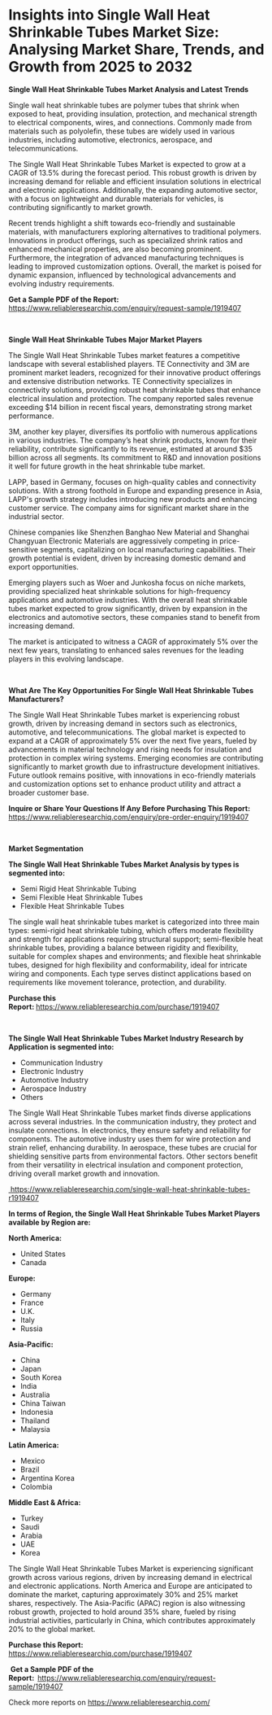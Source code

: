 <p><h1>Insights into Single Wall Heat Shrinkable Tubes Market Size: Analysing Market Share, Trends, and Growth from 2025 to 2032</h1></p><p><strong>Single Wall Heat Shrinkable Tubes Market Analysis and Latest Trends</strong></p>
<p><p>Single wall heat shrinkable tubes are polymer tubes that shrink when exposed to heat, providing insulation, protection, and mechanical strength to electrical components, wires, and connections. Commonly made from materials such as polyolefin, these tubes are widely used in various industries, including automotive, electronics, aerospace, and telecommunications.</p><p>The Single Wall Heat Shrinkable Tubes Market is expected to grow at a CAGR of 13.5% during the forecast period. This robust growth is driven by increasing demand for reliable and efficient insulation solutions in electrical and electronic applications. Additionally, the expanding automotive sector, with a focus on lightweight and durable materials for vehicles, is contributing significantly to market growth. </p><p>Recent trends highlight a shift towards eco-friendly and sustainable materials, with manufacturers exploring alternatives to traditional polymers. Innovations in product offerings, such as specialized shrink ratios and enhanced mechanical properties, are also becoming prominent. Furthermore, the integration of advanced manufacturing techniques is leading to improved customization options. Overall, the market is poised for dynamic expansion, influenced by technological advancements and evolving industry requirements.</p></p>
<p><strong>Get a Sample PDF of the Report:&nbsp;</strong> <a href="https://www.reliableresearchiq.com/enquiry/request-sample/1919407?utm_campaign=3171&utm_medium=2&utm_source=Github&utm_content=ia&utm_term=03042025&utm_id=single-wall-heat-shrinkable-tubes">https://www.reliableresearchiq.com/enquiry/request-sample/1919407</a></p>
<p>&nbsp;</p>
<p><strong>Single Wall Heat Shrinkable Tubes Major Market Players</strong></p>
<p><p>The Single Wall Heat Shrinkable Tubes market features a competitive landscape with several established players. TE Connectivity and 3M are prominent market leaders, recognized for their innovative product offerings and extensive distribution networks. TE Connectivity specializes in connectivity solutions, providing robust heat shrinkable tubes that enhance electrical insulation and protection. The company reported sales revenue exceeding $14 billion in recent fiscal years, demonstrating strong market performance.</p><p>3M, another key player, diversifies its portfolio with numerous applications in various industries. The company’s heat shrink products, known for their reliability, contribute significantly to its revenue, estimated at around $35 billion across all segments. Its commitment to R&D and innovation positions it well for future growth in the heat shrinkable tube market.</p><p>LAPP, based in Germany, focuses on high-quality cables and connectivity solutions. With a strong foothold in Europe and expanding presence in Asia, LAPP's growth strategy includes introducing new products and enhancing customer service. The company aims for significant market share in the industrial sector.</p><p>Chinese companies like Shenzhen Banghao New Material and Shanghai Changyuan Electronic Materials are aggressively competing in price-sensitive segments, capitalizing on local manufacturing capabilities. Their growth potential is evident, driven by increasing domestic demand and export opportunities.</p><p>Emerging players such as Woer and Junkosha focus on niche markets, providing specialized heat shrinkable solutions for high-frequency applications and automotive industries. With the overall heat shrinkable tubes market expected to grow significantly, driven by expansion in the electronics and automotive sectors, these companies stand to benefit from increasing demand.</p><p>The market is anticipated to witness a CAGR of approximately 5% over the next few years, translating to enhanced sales revenues for the leading players in this evolving landscape.</p></p>
<p>&nbsp;</p>
<p><strong>What Are The Key Opportunities For Single Wall Heat Shrinkable Tubes Manufacturers?</strong></p>
<p><p>The Single Wall Heat Shrinkable Tubes market is experiencing robust growth, driven by increasing demand in sectors such as electronics, automotive, and telecommunications. The global market is expected to expand at a CAGR of approximately 5% over the next five years, fueled by advancements in material technology and rising needs for insulation and protection in complex wiring systems. Emerging economies are contributing significantly to market growth due to infrastructure development initiatives. Future outlook remains positive, with innovations in eco-friendly materials and customization options set to enhance product utility and attract a broader customer base.</p></p>
<p><strong>Inquire or Share Your Questions If Any Before Purchasing This Report:</strong> <a href="https://www.reliableresearchiq.com/enquiry/pre-order-enquiry/1919407?utm_campaign=3171&utm_medium=2&utm_source=Github&utm_content=ia&utm_term=03042025&utm_id=single-wall-heat-shrinkable-tubes">https://www.reliableresearchiq.com/enquiry/pre-order-enquiry/1919407</a></p>
<p>&nbsp;</p>
<p><strong>Market Segmentation</strong></p>
<p><strong>The Single Wall Heat Shrinkable Tubes Market Analysis by types is segmented into:</strong></p>
<p><ul><li>Semi Rigid Heat Shrinkable Tubing</li><li>Semi Flexible Heat Shrinkable Tubes</li><li>Flexible Heat Shrinkable Tubes</li></ul></p>
<p><p>The single wall heat shrinkable tubes market is categorized into three main types: semi-rigid heat shrinkable tubing, which offers moderate flexibility and strength for applications requiring structural support; semi-flexible heat shrinkable tubes, providing a balance between rigidity and flexibility, suitable for complex shapes and environments; and flexible heat shrinkable tubes, designed for high flexibility and conformability, ideal for intricate wiring and components. Each type serves distinct applications based on requirements like movement tolerance, protection, and durability.</p></p>
<p><strong>Purchase this Report:&nbsp;</strong><a href="https://www.reliableresearchiq.com/purchase/1919407?utm_campaign=3171&utm_medium=2&utm_source=Github&utm_content=ia&utm_term=03042025&utm_id=single-wall-heat-shrinkable-tubes">https://www.reliableresearchiq.com/purchase/1919407</a></p>
<p>&nbsp;</p>
<p><strong>The Single Wall Heat Shrinkable Tubes Market Industry Research by Application is segmented into:</strong></p>
<p><ul><li>Communication Industry</li><li>Electronic Industry</li><li>Automotive Industry</li><li>Aerospace Industry</li><li>Others</li></ul></p>
<p><p>The Single Wall Heat Shrinkable Tubes market finds diverse applications across several industries. In the communication industry, they protect and insulate connections. In electronics, they ensure safety and reliability for components. The automotive industry uses them for wire protection and strain relief, enhancing durability. In aerospace, these tubes are crucial for shielding sensitive parts from environmental factors. Other sectors benefit from their versatility in electrical insulation and component protection, driving overall market growth and innovation.</p></p>
<p><a href="https://www.reliableresearchiq.com/single-wall-heat-shrinkable-tubes-r1919407?utm_campaign=3171&utm_medium=2&utm_source=Github&utm_content=ia&utm_term=03042025&utm_id=single-wall-heat-shrinkable-tubes">&nbsp;https://www.reliableresearchiq.com/single-wall-heat-shrinkable-tubes-r1919407</a></p>
<p><strong>In terms of Region, the Single Wall Heat Shrinkable Tubes Market Players available by Region are:</strong></p>
<p>
    <p> <strong> North America: </strong>
        <ul>
            <li>United States</li>
            <li>Canada</li>
        </ul>
        </p> 
    <p> <strong> Europe: </strong>
        <ul>
            <li>Germany</li>
            <li>France</li>
            <li>U.K.</li>
            <li>Italy</li>
            <li>Russia</li>
        </ul>
        </p> 
    <p> <strong> Asia-Pacific: </strong>
        <ul>
            <li>China</li>
            <li>Japan</li>
            <li>South Korea</li>
            <li>India</li>
            <li>Australia</li>
            <li>China Taiwan</li>
            <li>Indonesia</li>
            <li>Thailand</li>
            <li>Malaysia</li>
        </ul>
        </p> 
    <p> <strong> Latin America: </strong>
        <ul>
            <li>Mexico</li>
            <li>Brazil</li>
            <li>Argentina Korea</li>
            <li>Colombia</li>
        </ul>
        </p> 
    <p> <strong> Middle East & Africa: </strong>
        <ul>
            <li>Turkey</li>
            <li>Saudi</li>
            <li>Arabia</li>
            <li>UAE</li>
            <li>Korea</li>
        </ul>
    </p>
    </p>
<p><p>The Single Wall Heat Shrinkable Tubes Market is experiencing significant growth across various regions, driven by increasing demand in electrical and electronic applications. North America and Europe are anticipated to dominate the market, capturing approximately 30% and 25% market shares, respectively. The Asia-Pacific (APAC) region is also witnessing robust growth, projected to hold around 35% share, fueled by rising industrial activities, particularly in China, which contributes approximately 20% to the global market.</p></p>
<p><strong>Purchase this Report: </strong><a href="https://www.reliableresearchiq.com/purchase/1919407?utm_campaign=3171&utm_medium=2&utm_source=Github&utm_content=ia&utm_term=03042025&utm_id=single-wall-heat-shrinkable-tubes">https://www.reliableresearchiq.com/purchase/1919407</a></p>
<p>&nbsp;<strong>Get a Sample PDF of the Report:&nbsp;&nbsp;</strong><a href="https://www.reliableresearchiq.com/enquiry/request-sample/1919407?utm_campaign=3171&utm_medium=2&utm_source=Github&utm_content=ia&utm_term=03042025&utm_id=single-wall-heat-shrinkable-tubes">https://www.reliableresearchiq.com/enquiry/request-sample/1919407</a></p>
<p><strong></strong></p>
<p>Check more reports on <a href="https://www.reliableresearchiq.com/?utm_campaign=3171&utm_medium=2&utm_source=Github&utm_content=ia&utm_term=03042025&utm_id=single-wall-heat-shrinkable-tubes">https://www.reliableresearchiq.com/</a></p>